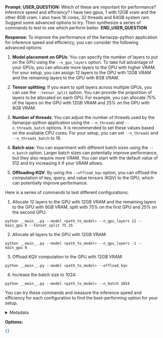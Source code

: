 **Prompt:**
**USER_QUESTION:**
Which of these are important for performance? Inference speed and efficiency? I have two gpus, 1 with 12GB vram and the other 8GB vram. I also have 16 cores, 32 threads and 64GB system ram. Suggest some advanced options to try. Then synthesize a series of commands to test to see which perform better.
**END_USER_QUESTION**


**Response:**
To improve the performance of the llamacpp-python application for inference speed and efficiency, you can consider the following advanced options:

1. **Model placement on GPUs**: You can specify the number of layers to put on the GPU using the `--n_gpu_layers` option. To take full advantage of your GPUs, you can allocate more layers to the GPU with higher VRAM. For your setup, you can assign 12 layers to the GPU with 12GB VRAM and the remaining layers to the GPU with 8GB VRAM.

2. **Tensor splitting**: If you want to split layers across multiple GPUs, you can use the `--tensor_split` option. You can provide the proportion of layers to be allocated on each GPU. For example, you can allocate 75% of the layers on the GPU with 12GB VRAM and 25% on the GPU with 8GB VRAM.

3. **Number of threads**: You can adjust the number of threads used by the llamacpp-python application using the `--n_threads` and `--n_threads_batch` options. It is recommended to set these values based on the available CPU cores. For your setup, you can set `--n_threads` and `--n_threads_batch` to 16.

4. **Batch size**: You can experiment with different batch sizes using the `--n_batch` option. Larger batch sizes can potentially improve performance, but they also require more VRAM. You can start with the default value of 512 and try increasing it if your VRAM allows.

5. **Offloading KQV**: By using the `--offload_kqv` option, you can offload the computation of key, query, and value tensors (KQV) to the GPU, which can potentially improve performance.

Here is a series of commands to test different configurations:

1. Allocate 12 layers to the GPU with 12GB VRAM and the remaining layers to the GPU with 8GB VRAM, split with 75% on the first GPU and 25% on the second GPU:
```shell
python __main__.py --model <path_to_model> --n_gpu_layers 12 --main_gpu 0 --tensor_split 75 25
```

2. Allocate all layers to the GPU with 12GB VRAM:
```shell
python __main__.py --model <path_to_model> --n_gpu_layers -1 --main_gpu 0
```

3. Offload KQV computation to the GPU with 12GB VRAM:
```shell
python __main__.py --model <path_to_model> --offload_kqv
```

4. Increase the batch size to 1024:
```shell
python __main__.py --model <path_to_model> --n_batch 1024
```

You can try these commands and measure the inference speed and efficiency for each configuration to find the best-performing option for your setup.

<details><summary>Metadata</summary>

- Duration: 10857 ms
- Datetime: 2024-01-11T20:35:26.534577
- Model: gpt-3.5-turbo-0613

</details>

**Options:**
```json
{}
```

